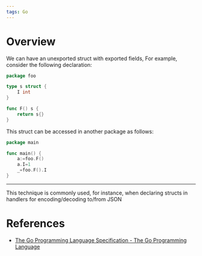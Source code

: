 ```yaml
---
tags: Go
---
```


# Overview

We can have an unexported struct with exported fields, For example, consider the following declaration:

```go
package foo

type s struct {
	I int
}

func F() s {
	return s{}
}
```

This struct can be accessed in another package as follows:

```go
package main

func main() {
	a:=foo.F()
	a.I=1
	_=foo.F().I
}
```

---

This technique is commonly used, for instance, when declaring structs in handlers for encoding/decoding to/from JSON

# References

- [The Go Programming Language Specification - The Go Programming Language](https://tip.golang.org/ref/spec#Exported_identifiers)
